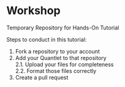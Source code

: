 # Workshop
Temporary Repository for Hands-On Tutorial

Steps to conduct in this tutorial:  
1. Fork a repository to your account  
2. Add your Quantlet to that repository  
2.1. Upload your files for completeness  
2.2. Format those files correctly  
3. Create a pull request

